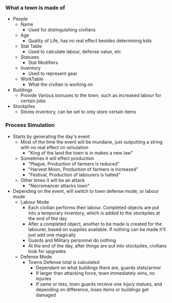 ### What a town is made of
* People
    * Name
        * Used for distinguishing civilians
    * Age
        * Quality of Life, has no real effect besides determining kids
    * Stat Table
        * Used to calculate labour, defense value, etc
    * Statuses
        * Stat Modifiers
    * Inventory
        * Used to represent gear
    * WorkTable
        * What the civilian is working on
* Buildings
    * Provide Various bonuses to the town, such as increased labour for certain  jobs
* Stockpiles
    * Stores inventory, can be set to only store certain items

### Process Simulation
* Starts by generating the day's event
    * Most of the time the event will be mundane, just outputting a string with no real effect on simulation
        * "King of the land the town is in makes a new law"
    * Sometimes it will effect production
        * "Plague, Production of farmers is reduced"
        * "Harvest Moon, Production of farmers is increased"
        * "Festival, Production of labourers is halted"
    * Other times it will be an attack
        * "Necromancer attacks town"
* Depending on the event, will switch to town defense mode, or labour mode
    * Labour Mode
        * Each civilian performs their labour. Completed objects are put into a temporary inventory, which is added to the stockpiles at the end of the day
        * After a completed object, another to be made is created for the labourer, based on supplies available. If nothing can be made it'll just add one magically
        * Guards and Military personnel do nothing
        * At the end of the day, after things are put into stockpiles, civilians look for upgrades
    * Defense Mode
        * Towns Defense total is calculated
            * Dependant on what buildings there are, guards stats/armor
            * If larger than attacking force, town immediately wins, no injuries
            * If same or less, town guards recieve one injury statues, and depending on difference, loses items or buildings get damaged
